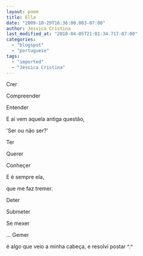 ```yaml
---
layout: poem
title: Ella
date: "2009-10-29T16:36:00.003-07:00"
author: Jéssica Cristina
last_modified_at: "2010-04-05T21:01:34.717-07:00"
categories:
  - "blogspot"
  - "portuguese"
tags:
  - "imported"
  - "Jéssica Cristina"
---
```


Crer

Compreender

Entender

E aí vem aquela antiga questão,

'Ser ou não ser?'

Ter

Querer

Conheçer

E é sempre ela,

que me faz tremer.

Deter

Submeter

Se mexer

... Gemer

é algo que veio  a minha cabeça, e resolvi postar ^.^